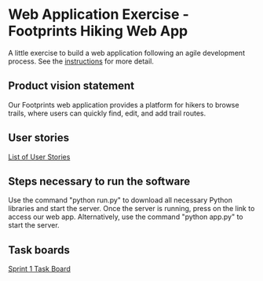 # Web Application Exercise - Footprints Hiking Web App

A little exercise to build a web application following an agile development process. See the [instructions](instructions.md) for more detail.

## Product vision statement

Our Footprints web application provides a platform for hikers to browse trails, where users can quickly find, edit, and add trail routes. 

## User stories

[List of User Stories](https://github.com/swe-students-fall2025/2-web-app-supercoolapp/issues)

## Steps necessary to run the software

Use the command "python run.py" to download all necessary Python libraries and start the server. Once the server is running, press on the link to access our web app.
Alternatively, use the command "python app.py" to start the server. 

## Task boards

[Sprint 1 Task Board](https://github.com/orgs/swe-students-fall2025/projects/16) 
